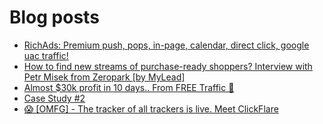 # Blog posts
<!-- BLOG-POST-LIST:START -->
- [RichAds: Premium push, pops, in-page, calendar, direct click, google uac traffic!](https://afflift.com/f/threads/richads-premium-push-pops-in-page-calendar-direct-click-google-uac-traffic.991/)
- [How to find new streams of purchase-ready shoppers? Interview with Petr Misek from Zeropark [by MyLead]](https://afflift.com/f/threads/how-to-find-new-streams-of-purchase-ready-shoppers-interview-with-petr-misek-from-zeropark-by-mylead.9945/)
- [Almost $30k profit in 10 days.. From FREE Traffic 🚀](https://afflift.com/f/threads/almost-30k-profit-in-10-days-from-free-traffic-%F0%9F%9A%80.9922/)
- [Case Study #2](https://afflift.com/f/threads/case-study-2.6931/)
- [😱 [OMFG] - The tracker of all trackers is live. Meet ClickFlare](https://afflift.com/f/threads/%F0%9F%98%B1-omfg-the-tracker-of-all-trackers-is-live-meet-clickflare.9851/)
<!-- BLOG-POST-LIST:END -->
